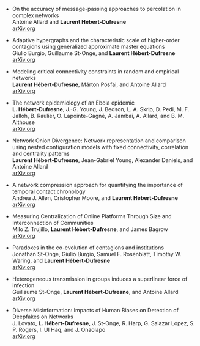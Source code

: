 *   On the accuracy of message-passing approaches to percolation in complex networks  
    Antoine Allard and **Laurent Hébert-Dufresne**  
    [arXiv.org](https://arxiv.org/abs/1906.10377)  

*   Adaptive hypergraphs and the characteristic scale of higher-order contagions using generalized approximate master equations  
    Giulio Burgio, Guillaume St-Onge, and **Laurent Hébert-Dufresne**  
    [arXiv.org](https://arxiv.org/abs/2307.11268)  

*   Modeling critical connectivity constraints in random and empirical networks  
    **Laurent Hébert-Dufresne**, Márton Pósfai, and Antoine Allard  
    [arXiv.org](https://arxiv.org/abs/2307.03559)    

*   The network epidemiology of an Ebola epidemic  
    **L. Hébert-Dufresne**, J.-G. Young, J. Bedson, L. A. Skrip, D. Pedi, M. F. Jalloh, B. Raulier, O. Lapointe-Gagné, A. Jambai, A. Allard, and B. M. Althouse  
    [arXiv.org](https://arxiv.org/abs/2111.08686)  

*   Network Onion Divergence: Network representation and comparison using nested configuration models with fixed connectivity, correlation and centrality patterns  
    **Laurent Hébert-Dufresne**, Jean-Gabriel Young, Alexander Daniels, and Antoine Allard  
    [arXiv.org](https://arxiv.org/abs/2204.08444)  

*   A network compression approach for quantifying the importance of temporal contact chronology  
    Andrea J. Allen, Cristopher Moore, and **Laurent Hébert-Dufresne**  
    [arXiv.org](https://arxiv.org/abs/2205.11566)  

*   Measuring Centralization of Online Platforms Through Size and Interconnection of Communities  
    Milo Z. Trujillo, **Laurent Hébert-Dufresne**, and James Bagrow  
    [arXiv.org](https://arxiv.org/abs/2307.15027)  

*   Paradoxes in the co-evolution of contagions and institutions  
    Jonathan St-Onge, Giulio Burgio, Samuel F. Rosenblatt, Timothy W. Waring, and **Laurent Hébert-Dufresne**  
    [arXiv.org](https://arxiv.org/abs/2310.03672)  

*   Heterogeneous transmission in groups induces a superlinear force of infection  
    Guillaume St-Onge, **Laurent Hébert-Dufresne**, and Antoine Allard  
    [arXiv.org](https://arxiv.org/abs/2302.13358)  
 
*   Diverse Misinformation: Impacts of Human Biases on Detection of Deepfakes on Networks  
    J. Lovato, **L. Hébert-Dufresne**, J. St-Onge, R. Harp, G. Salazar Lopez, S. P. Rogers, I. Ul Haq, and J. Onaolapo  
    [arXiv.org](https://arxiv.org/abs/2210.10026)  